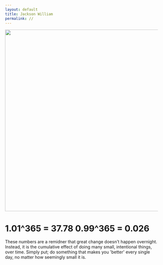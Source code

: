```yaml
---
layout: default 
title: Jackson William
permalink: //
---
```


<img src="{{site.imgurl}}/theranch.jpg" height="600" />

# 1.01^365 = 37.78 0.99^365 = 0.026
These numbers are a remidner that great change doesn't happen overnight. Instead, it is the cumulative effect of doing many small, intentional things, over time. Simply put; do something that makes you 'better' every single day, no matter how seemingly small it is.


